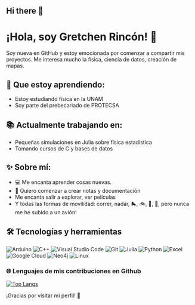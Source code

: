 ## Hi there 👋
# ¡Hola, soy Gretchen Rincón! 👋

Soy nueva en GitHub y estoy emocionada por comenzar a compartir mis proyectos. 
Me interesa mucho la física, ciencia de datos, creación de mapas.

## 🚀 Que estoy aprendiendo:
- Estoy estudiando física en la UNAM
- Soy parte del prebecariado de PROTECSA

## 📚 Actualmente trabajando en:
- Pequeñas simulaciones en Julia sobre física estadística
- Tomando cursos de C y bases de datos 

## ✨ Sobre mí:
- 💻 Me encanta aprender cosas nuevas.
- 📖 Quiero comenzar a crear notas y documentación  
- Me encanta salir a explorar, ver películas
- Y todas las formas de movilidad: correr, nadar, 🛼, 🚲, 🛵, 🚊, pero nunca me he subido a un avión!


## 🛠️ Tecnologías y herramientas

![Arduino](https://img.shields.io/badge/Arduino-00979D?style=for-the-badge&logo=Arduino&logoColor=white)
![C++](https://img.shields.io/badge/C++-00599C?style=for-the-badge&logo=cplusplus&logoColor=white)
![Visual Studio Code](https://img.shields.io/badge/VSCode-007ACC?style=for-the-badge&logo=visual-studio-code&logoColor=white)
![Git](https://img.shields.io/badge/Git-F05032?style=for-the-badge&logo=git&logoColor=white)
![Julia](https://img.shields.io/badge/Julia-9558B2?style=for-the-badge&logo=julia&logoColor=white)
![Python](https://img.shields.io/badge/Python-3776AB?style=for-the-badge&logo=python&logoColor=white)
![Excel](https://img.shields.io/badge/Excel-217346?style=for-the-badge&logo=microsoft-excel&logoColor=white)
![Google Cloud](https://img.shields.io/badge/Google_Cloud-4285F4?style=for-the-badge&logo=google-cloud&logoColor=white)
![Neo4j](https://img.shields.io/badge/Neo4j-008CC1?style=for-the-badge&logo=neo4j&logoColor=white)
![Linux](https://img.shields.io/badge/Linux-FCC624?style=for-the-badge&logo=linux&logoColor=black)


### 🌐 Lenguajes de mis contribuciones en Github

[![Top Langs](https://github-readme-stats.vercel.app/api/top-langs/?username=GretRincon&layout=compact)](https://github.com/anuraghazra/github-readme-stats)


¡Gracias por visitar mi perfil! 🌟

<!--
**GretRincon/GretRincon** is a ✨ _special_ ✨ repository because its `README.md` (this file) appears on your GitHub profile.

Here are some ideas to get you started:

- 🔭 I’m currently working on ...
- 🌱 I’m currently learning ...
- 👯 I’m looking to collaborate on ...
- 🤔 I’m looking for help with ...
- 💬 Ask me about ...
- 📫 How to reach me: ...
- 😄 Pronouns: ...
- ⚡ Fun fact: ...
-->
